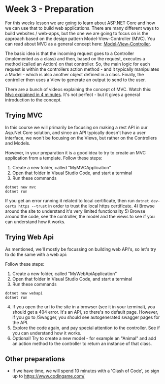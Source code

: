 # Week 3 - Preparation

For this weeks lesson we are going to learn about ASP.NET Core and how we can use that to build web applications.
There are many different ways to build websites / web-apps, but the one we are going to focus on is the approach based on the design pattern Model-View-Controller (MVC).
You can read about MVC as a general concept here: [Model-View-Controller](https://en.wikipedia.org/wiki/Model%E2%80%93view%E2%80%93controller).

The basic idea is that the incoming request goes to a Controller (implemented as a class) and then, based on the request, executes a method (called an Action) on that controller.
So, the main logic for each request is within the controllers action method - and it typically manipulates a Model - which is also another object defined in a class.
Finally, the controller then uses a View to generate an output to send to the user.

There are a bunch of videos explaining the concept of MVC.
Watch this: [Mvc explained in 4 minutes](https://www.youtube.com/watch?v=DUg2SWWK18I&ab_channel=WebDevSimplified).
It's not perfect - but it gives a general introduction to the concept.

## Trying MVC
In this course we will primarily be focusing on making a rest API in our Asp.Net Core solution, and since an API typically doesn't have a user interface, we won't be focusing on the Views, but rather on the Controllers and Models.

However, in your preparation it is a good idea to try to create an MVC application from a template. 
Follow these steps:
1) Create a new folder, called "MyMVCApplication"
2) Open that folder in Visual Studio Code, and start a terminal
3) Run these commands
```
dotnet new mvc
dotnet run
```
If you get an error running it related to local certificate, then run ```dotnet dev-certs https --trust``` in order to trust the local https certificate.
4) Browse around the site to understand it's very limited functionality
5) Browse around the code, see the controller, the model and the views to see if you can understand how it works.

## Trying Web Api
As mentioned, we'll mostly be focussing on building web API's, so let's try to do the same with a web api:

Follow these steps:
1) Create a new folder, called "MyWebApiApplication"
2) Open that folder in Visual Studio Code, and start a terminal
3) Run these commands
```
dotnet new webapi
dotnet run
```
4) If you open the url to the site in a browser (see it in your terminal), you should get a 404 error. It's an API, so there's no default page. However, if you go to /Swagger, you should see autogenerated swagger pages for the API.
5) Explore the code again, and pay special attention to the controller. See if you can understand how it works.
6) Optional! Try to create a new model - for example an "Animal" and add an action method to the controller to return an instance of that class.

## Other preparations
- If we have time, we will spend 10 minutes with a 'Clash of Code', so sign up to https://www.codingame.com/



